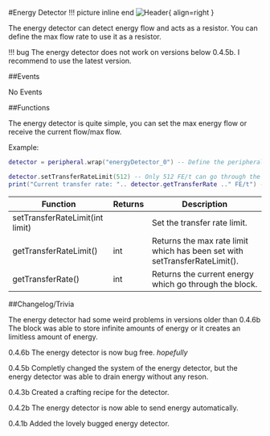 #Energy Detector
!!! picture inline end
    ![Header](https://srendi.de/wp-content/uploads/2021/04/Energy-Detector.png){ align=right }

The energy detector can detect energy flow and acts as a resistor. You can define the max flow rate to use it as a resistor.

!!! bug
    The energy detector does not work on versions below 0.4.5b.
    I recommend to use the latest version.

##Events

No Events

##Functions

The energy detector is quite simple, you can set the max energy flow or receive the current flow/max flow.

Example:

```lua
detector = peripheral.wrap("energyDetector_0") -- Define the peripheral

detector.setTransferRateLimit(512) -- Only 512 FE/t can go through the block
print("Current transfer rate: ".. detector.getTransferRate .." FE/t") -- prints the current transfer rate
```

| Function | Returns | Description |
|----------|---------|-------------|
| setTransferRateLimit(int limit) | | Set the transfer rate limit. |
| getTransferRateLimit() | int | Returns the max rate limit which has been set with setTransferRateLimit(). |
| getTransferRate() | int | Returns the current energy which go through the block. |

##Changelog/Trivia

The energy detector had some weird problems in versions older than 0.4.6b
The block was able to store infinite amounts of energy or it creates an limitless amount of energy.

0.4.6b
The energy detector is now bug free. *hopefully*

0.4.5b
Completly changed the system of the energy detector, but the energy detector was able to drain energy without any reson.

0.4.3b
Created a crafting recipe for the detector.

0.4.2b
The energy detector is now able to send energy automatically.

0.4.1b
Added the lovely bugged energy detector.
